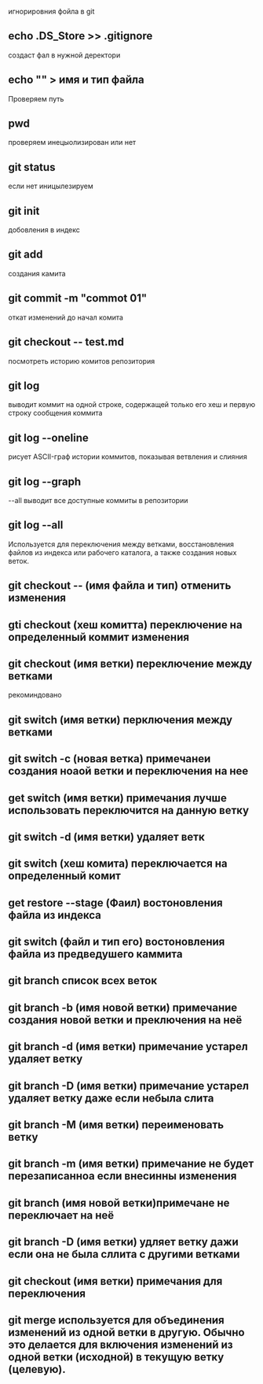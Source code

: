 игнорировния фойла в git
## echo .DS_Store >> .gitignore

создаст фал в нужной деректори  
## echo "" > имя и тип файла

Проверяем путь   
## pwd

проверяем инецыолизирован или нет   
## git status

если нет иницылезируем   
## git init

добовления в индекс
## git add

создания камита 
## git commit -m "commot 01"

откат изменений до начал комита
## git checkout -- test.md

посмотреть историю комитов репозитория 
## git log

выводит коммит на одной строке, содержащей только его хеш и первую строку сообщения
коммита
## git log --oneline

рисует ASCII-граф истории коммитов, показывая ветвления и слияния
## git log --graph

--all выводит все доступные коммиты в
репозитории
## git log --all

Используется для переключения между ветками, восстановления файлов из индекса или рабочего каталога, а также создания новых веток.
## git checkout -- (имя файла и тип) отменить изменения
## gti checkout (хеш комитта) переключение  на определенный коммит изменения

## git checkout (имя ветки) переключение между ветками

рекоминдовано 
## git switch (имя ветки) перключения между ветками 
## git switch -с (новая ветка) примечанеи создания ноаой ветки и переключения на нее
## get switch (имя ветки) примечания лучше использовать переключится на данную ветку
## git switch -d (имя ветки) удаляет ветк
## git switch (хеш комита) переключается на определенный комит 

## get restore --stage (Фаил) востоновления файла из индекса

## git switch (файл и  тип его) востоновления файла из предведушего каммита

## git branch список всех веток
## git branch -b (имя новой ветки) примечание создания новой ветки и преключения на неё
## git branch -d (имя ветки) примечание устарел удаляет ветку
## git branch -D (имя ветки) примечание устарел удаляет ветку даже если небыла слита
## git branch -M (имя ветки) переименовать ветку
## git branch -m (имя ветки) примечание не будет перезаписанноа если внесинны изменения 
## git branch (имя новой ветки)примечане не переключает на неё
## git branch -D (имя ветки) удляет ветку дажи если она не была сллита с другими ветками 
## git checkout (имя ветки) примечания для переключения

## git merge используется для объединения изменений из одной ветки в другую. Обычно это делается для включения изменений из одной ветки (исходной) в текущую ветку (целевую).